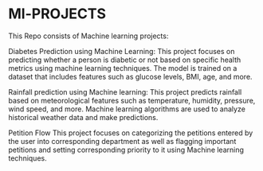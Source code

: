 # Ml-PROJECTS
This Repo consists of Machine learning projects:

Diabetes Prediction using Machine Learning:
This project focuses on predicting whether a person is diabetic or not based on specific health metrics using machine learning techniques. The model is trained on a dataset that includes features such as glucose levels, BMI, age, and more.

Rainfall prediction using Machine learning:
This project predicts rainfall based on meteorological features such as temperature, humidity, pressure, wind speed, and more. Machine learning algorithms are used to analyze historical weather data and make predictions.

Petition Flow
This project focuses on categorizing the petitions entered by the user into corresponding department as
well as flagging important petitions and setting corresponding priority to it using Machine learning
techniques.

